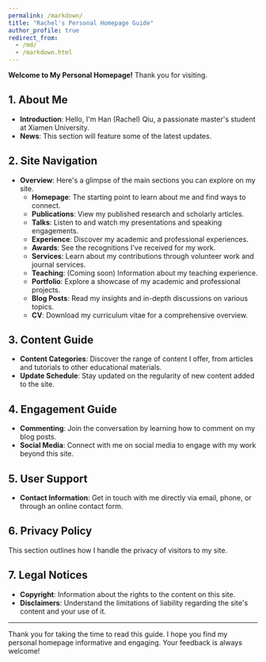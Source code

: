 ```yaml
---
permalink: /markdown/
title: "Rachel's Personal Homepage Guide"
author_profile: true
redirect_from: 
  - /md/
  - /markdown.html
---
```


**Welcome to My Personal Homepage!** Thank you for visiting.

## 1. About Me
- **Introduction**: Hello, I'm Han (Rachel) Qiu, a passionate master's student at Xiamen University.
- **News**: This section will feature some of the latest updates.

## 2. Site Navigation
- **Overview**: Here's a glimpse of the main sections you can explore on my site.
  - **Homepage**: The starting point to learn about me and find ways to connect.
  - **Publications**: View my published research and scholarly articles.
  - **Talks**: Listen to and watch my presentations and speaking engagements.
  - **Experience**: Discover my academic and professional experiences.
  - **Awards**: See the recognitions I've received for my work.
  - **Services**: Learn about my contributions through volunteer work and journal services.
  - **Teaching**: (Coming soon) Information about my teaching experience.
  - **Portfolio**: Explore a showcase of my academic and professional projects.
  - **Blog Posts**: Read my insights and in-depth discussions on various topics.
  - **CV**: Download my curriculum vitae for a comprehensive overview.

## 3. Content Guide
- **Content Categories**: Discover the range of content I offer, from articles and tutorials to other educational materials.
- **Update Schedule**: Stay updated on the regularity of new content added to the site.

## 4. Engagement Guide
- **Commenting**: Join the conversation by learning how to comment on my blog posts.
- **Social Media**: Connect with me on social media to engage with my work beyond this site.

## 5. User Support
- **Contact Information**: Get in touch with me directly via email, phone, or through an online contact form.

## 6. Privacy Policy
This section outlines how I handle the privacy of visitors to my site.

## 7. Legal Notices
- **Copyright**: Information about the rights to the content on this site.
- **Disclaimers**: Understand the limitations of liability regarding the site's content and your use of it.

---
Thank you for taking the time to read this guide. I hope you find my personal homepage informative and engaging. Your feedback is always welcome!

<script src="//rf.revolvermaps.com/0/0/6.js?i=54e0ojatafc&m=7&c=e63100&cr1=ffffff&f=arial&l=0&bv=90&lx=-420&ly=420&hi=20&he=7&hc=a8ddff&rs=80" async></script>
